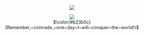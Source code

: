 <div align="center">

![](https://komarev.com/ghpvc/?username=fyosig&color=c04450&label=“girlies”
)
  </div>
<p align="center"><img src="https://github.com/user-attachments/assets/22826b92-522e-4ee6-82d9-4062a11399e6">
<br> 
$\color{#b23b5c}{Remember,~comrade,~one~day~I~will~conquer~the~world!}$

